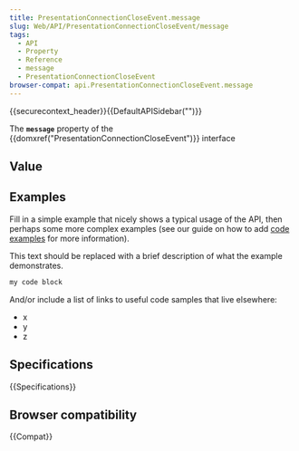 ```yaml
---
title: PresentationConnectionCloseEvent.message
slug: Web/API/PresentationConnectionCloseEvent/message
tags:
  - API
  - Property
  - Reference
  - message
  - PresentationConnectionCloseEvent
browser-compat: api.PresentationConnectionCloseEvent.message
---
```

{{securecontext_header}}{{DefaultAPISidebar("")}}

The **`message`** property of the {{domxref("PresentationConnectionCloseEvent")}} interface 

## Value



## Examples

Fill in a simple example that nicely shows a typical usage of the API, then perhaps some more complex examples (see our guide on how to add [code examples](/en-US/docs/MDN/Contribute/Structures/Code_examples) for more information).

This text should be replaced with a brief description of what the example demonstrates.

```js
my code block
```

And/or include a list of links to useful code samples that live elsewhere:

*   x
*   y
*   z

## Specifications

{{Specifications}}

## Browser compatibility

{{Compat}}


